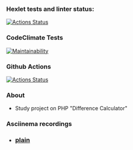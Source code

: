 ### Hexlet tests and linter status:
[![Actions Status](https://github.com/Streinge/php-project-48/actions/workflows/hexlet-check.yml/badge.svg)](https://github.com/Streinge/php-project-48/actions)
### CodeClimate Tests
[![Maintainability](https://api.codeclimate.com/v1/badges/32274ac96ba291b0eb42/maintainability)](https://codeclimate.com/github/Streinge/php-project-48/maintainability)
### Github Actions
[![Actions Status](https://github.com/Streinge/php-project-48/actions/workflows/say-hello.yml/badge.svg)](https://github.com/Streinge/php-project-48/actions)

### About

* Study project on PHP "Difference Calculator"

### Asciinema recordings

* ### [plain](https://asciinema.org/a/kulxZbaygzA8yZQrjOiTMa4Zl)